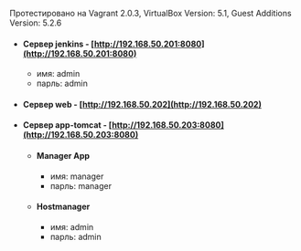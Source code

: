 Протестировано на Vagrant 2.0.3, VirtualBox Version: 5.1, Guest Additions Version: 5.2.6
* #### Сервер jenkins - [http://192.168.50.201:8080](http://192.168.50.201:8080)
  * имя: admin
  * парль: admin 
* #### Сервер web - [http://192.168.50.202](http://192.168.50.202)
*  #### Сервер app-tomcat - [http://192.168.50.203:8080](http://192.168.50.203:8080)
   * #### Manager App 
      * имя: manager
      * парль: manager
   * #### Hostmanager
      * имя: admin
      * парль: admin 
